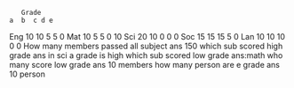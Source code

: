        Grade
    a  b  c d e
Eng 10 10 5 5 0
Mat 10 5  5 0 10
Sci 20 10 0 0 0
Soc 15 15 15 5 0
Lan 10 10 10 0 0
How many members passed all subject
ans 150
which sub scored high grade 
ans in sci a grade is high 
which sub scored low grade
ans:math
who many score low grade
ans 10 members
how many person are e grade
ans 10 person
